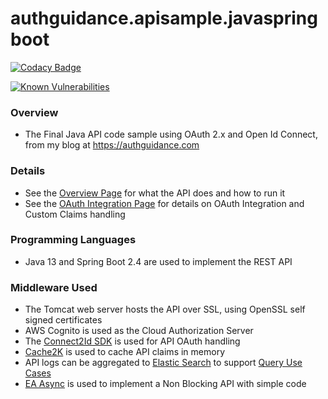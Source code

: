 # authguidance.apisample.javaspringboot

[![Codacy Badge](https://app.codacy.com/project/badge/Grade/599ddc4dabcc4810b6ac9af8ddc8bc20)](https://www.codacy.com/gh/gary-archer/authguidance.apisample.javaspringboot/dashboard?utm_source=github.com&amp;utm_medium=referral&amp;utm_content=gary-archer/authguidance.apisample.javaspringboot&amp;utm_campaign=Badge_Grade)

[![Known Vulnerabilities](https://snyk.io/test/github/gary-archer/authguidance.apisample.javaspringboot/badge.svg?targetFile=pom.xml)](https://snyk.io/test/github/gary-archer/authguidance.apisample.javaspringboot?targetFile=pom.xml&x=2)

### Overview 

* The Final Java API code sample using OAuth 2.x and Open Id Connect, from my blog at https://authguidance.com

### Details

* See the [Overview Page](https://authguidance.com/2019/03/24/java-spring-boot-api-overview/) for what the API does and how to run it
* See the [OAuth Integration Page](https://authguidance.com/2019/03/24/java-spring-boot-api-coding-key-points/) for details on OAuth Integration and Custom Claims handling

### Programming Languages

* Java 13 and Spring Boot 2.4 are used to implement the REST API

### Middleware Used

* The Tomcat web server hosts the API over SSL, using OpenSSL self signed certificates 
* AWS Cognito is used as the Cloud Authorization Server
* The [Connect2Id SDK](https://connect2id.com/products/nimbus-oauth-openid-connect-sdk) is used for API OAuth handling
* [Cache2K](https://cache2k.org) is used to cache API claims in memory
* API logs can be aggregated to [Elastic Search](https://authguidance.com/2019/07/19/log-aggregation-setup/) to support [Query Use Cases](https://authguidance.com/2019/08/02/intelligent-api-platform-analysis/)
* [EA Async](https://github.com/electronicarts/ea-async) is used to implement a Non Blocking API with simple code
